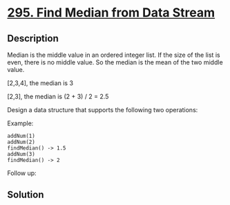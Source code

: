 # [295. Find Median from Data Stream](https://leetcode.com/problems/find-median-from-data-stream)

## Description

Median is the middle value in an ordered integer list. If the size of the list is even, there is no middle value. So the median is the mean of the two middle value.

[2,3,4], the median is 3

[2,3], the median is (2 + 3) / 2 = 2.5

Design a data structure that supports the following two operations:

 

Example:

```
addNum(1)
addNum(2)
findMedian() -> 1.5
addNum(3) 
findMedian() -> 2
```

 

Follow up:

## Solution

